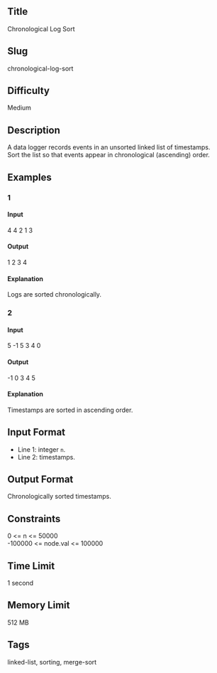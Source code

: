 ## Title
Chronological Log Sort

## Slug
chronological-log-sort

## Difficulty
Medium

## Description

A data logger records events in an unsorted linked list of timestamps.  
Sort the list so that events appear in chronological (ascending) order.

## Examples

### 1

#### Input
4
4 2 1 3

#### Output
1 2 3 4

#### Explanation
Logs are sorted chronologically.

### 2

#### Input
5
-1 5 3 4 0

#### Output
-1 0 3 4 5

#### Explanation
Timestamps are sorted in ascending order.

## Input Format
- Line 1: integer `n`.  
- Line 2: timestamps.

## Output Format
Chronologically sorted timestamps.

## Constraints
0 <= n <= 50000  
-100000 <= node.val <= 100000  

## Time Limit
1 second

## Memory Limit
512 MB

## Tags
linked-list, sorting, merge-sort
